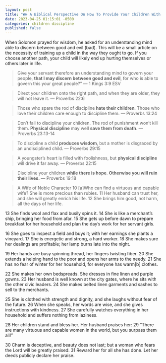 ```yaml
---
layout: post
title: "👪 A Biblical Perspective On How To Provide Your Children With Life Saving Wisdom"
date: 2023-04-25 01:15:01 -0500
categories: children discipline
published: false
---
```


<!-- <span style="font-style:italic;font-size:2em;">Hello</span> -->

When Solomon prayed for wisdom, he asked for an understanding mind able to discern between good and evil (bad). This will be a small article on the necessity of training up a child in the way they ought to go. If you choose another path, your child will likely end up hurting themselves or others later in life.

> Give your servant therefore an understanding mind to govern your people, **that I may discern between good and evil**, for who is able to govern this your great people?” &mdash; 1 Kings 3:9 ESV

> Direct your children onto the right path, and when they are older, they will not leave it. &mdash; Proverbs 22:6

> Those who spare the rod of discipline **hate their children**. Those who love their children care enough to discipline them. &mdash; Proverbs 13:24

> Don’t fail to discipline your children. The rod of punishment won’t kill them. **Physical discipline** may well **save them from death**. &mdash; Proverbs 23:13-14

> To discipline a child **produces wisdom**, but a mother is disgraced by an undisciplined child. &mdash; Proverbs 29:15

> A youngster’s heart is filled with foolishness, but **physical discipline** will drive it far away. &mdash; Proverbs 22:15

> Discipline your children **while there is hope**. **Otherwise you will ruin their lives.** &mdash; Proverbs 19:18

> A Wife of Noble Character
10 [a]Who can find a virtuous and capable wife?
    She is more precious than rubies.
11 Her husband can trust her,
    and she will greatly enrich his life.
12 She brings him good, not harm,
    all the days of her life.
>
13 She finds wool and flax
    and busily spins it.
14 She is like a merchant’s ship,
    bringing her food from afar.
15 She gets up before dawn to prepare breakfast for her household
    and plan the day’s work for her servant girls.
>
16 She goes to inspect a field and buys it;
    with her earnings she plants a vineyard.
17 She is energetic and strong,
    a hard worker.
18 She makes sure her dealings are profitable;
    her lamp burns late into the night.
>
19 Her hands are busy spinning thread,
    her fingers twisting fiber.
20 She extends a helping hand to the poor
    and opens her arms to the needy.
21 She has no fear of winter for her household,
    for everyone has warm[b] clothes.
>
22 She makes her own bedspreads.
    She dresses in fine linen and purple gowns.
23 Her husband is well known at the city gates,
    where he sits with the other civic leaders.
24 She makes belted linen garments
    and sashes to sell to the merchants.
>
25 She is clothed with strength and dignity,
    and she laughs without fear of the future.
26 When she speaks, her words are wise,
    and she gives instructions with kindness.
27 She carefully watches everything in her household
    and suffers nothing from laziness.
>
28 Her children stand and bless her.
    Her husband praises her:
29 “There are many virtuous and capable women in the world,
    but you surpass them all!”
>
30 Charm is deceptive, and beauty does not last;
    but a woman who fears the Lord will be greatly praised.
31 Reward her for all she has done.
    Let her deeds publicly declare her praise.



<script>
    var refTagger = {
        settings: {
            bibleVersion: 'NLT'
        }
    }; 

    (function(d, t) {
        var n=d.querySelector('[nonce]');
        refTagger.settings.nonce = n && (n.nonce||n.getAttribute('nonce'));
        var g = d.createElement(t), s = d.getElementsByTagName(t)[0];
        g.src = 'https://api.reftagger.com/v2/RefTagger.js';
        g.nonce = refTagger.settings.nonce;
        s.parentNode.insertBefore(g, s);
    }(document, 'script'));
</script>
